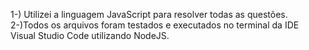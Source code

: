 1-) Utilizei a linguagem JavaScript para resolver todas as questões.
2-)Todos os arquivos foram testados e executados no terminal da IDE Visual Studio Code utilizando NodeJS.
